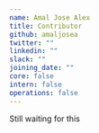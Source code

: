 ```yaml
---
name: Amal Jose Alex
title: Contributor
github: amaljosea
twitter: ""
linkedin: ""
slack: ""
joining_date: ""
core: false
intern: false
operations: false
---
```


Still waiting for this
